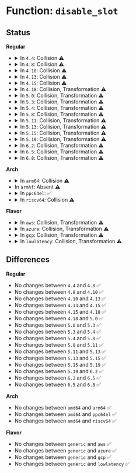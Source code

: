 # Function: <code>disable_slot</code>

## Status
<b>Regular</b>
<ul>
<li>
<details>
<summary>In <code>4.4</code>: Collision ⚠️</summary>

```c
int disable_slot(struct hotplug_slot *hotplug_slot);
```

**Collision:** Static-Static Collision

**Inline:** No

**Transformation:** False

**Instances:**

```
In drivers/pci/hotplug/cpci_hotplug_core.c (ffffffff8144cba0)
Location: drivers/pci/hotplug/cpci_hotplug_core.c:117
Inline: False
```
```
In drivers/pci/hotplug/pciehp_core.c (ffffffff8144eff0)
Location: drivers/pci/hotplug/pciehp_core.c:165
Inline: False
```
```
In drivers/pci/hotplug/acpiphp_core.c (ffffffff81451c20)
Location: drivers/pci/hotplug/acpiphp_core.c:150
Inline: False
```
```
In drivers/pci/hotplug/acpiphp_glue.c (ffffffff81451fb0)
Location: drivers/pci/hotplug/acpiphp_glue.c:540
Inline: False
Direct callers:
  - drivers/pci/hotplug/acpiphp_glue.c:acpiphp_disable_and_eject_slot
```
**Symbols:**

```
ffffffff8144cba0-ffffffff8144cda1: disable_slot (STB_LOCAL)
ffffffff8144eff0-ffffffff8144f004: disable_slot (STB_LOCAL)
ffffffff81451c20-ffffffff81451c74: disable_slot (STB_LOCAL)
ffffffff81451fb0-ffffffff81452041: disable_slot (STB_LOCAL)
```
</details>
</li>
<li>
<details>
<summary>In <code>4.8</code>: Collision ⚠️</summary>

```c
int disable_slot(struct hotplug_slot *hotplug_slot);
```

**Collision:** Static-Static Collision

**Inline:** No

**Transformation:** False

**Instances:**

```
In drivers/pci/hotplug/cpci_hotplug_core.c (ffffffff814992c0)
Location: drivers/pci/hotplug/cpci_hotplug_core.c:117
Inline: False
```
```
In drivers/pci/hotplug/pciehp_core.c (ffffffff8149b790)
Location: drivers/pci/hotplug/pciehp_core.c:165
Inline: False
```
```
In drivers/pci/hotplug/acpiphp_core.c (ffffffff8149e420)
Location: drivers/pci/hotplug/acpiphp_core.c:150
Inline: False
```
```
In drivers/pci/hotplug/acpiphp_glue.c (ffffffff8149e780)
Location: drivers/pci/hotplug/acpiphp_glue.c:540
Inline: False
Direct callers:
  - drivers/pci/hotplug/acpiphp_glue.c:acpiphp_disable_and_eject_slot
```
**Symbols:**

```
ffffffff814992c0-ffffffff814994c4: disable_slot (STB_LOCAL)
ffffffff8149b790-ffffffff8149b7a4: disable_slot (STB_LOCAL)
ffffffff8149e420-ffffffff8149e470: disable_slot (STB_LOCAL)
ffffffff8149e780-ffffffff8149e814: disable_slot (STB_LOCAL)
```
</details>
</li>
<li>
<details>
<summary>In <code>4.10</code>: Collision ⚠️</summary>

```c
int disable_slot(struct hotplug_slot *hotplug_slot);
```

**Collision:** Static-Static Collision

**Inline:** No

**Transformation:** False

**Instances:**

```
In drivers/pci/hotplug/cpci_hotplug_core.c (ffffffff814baeb0)
Location: drivers/pci/hotplug/cpci_hotplug_core.c:117
Inline: False
```
```
In drivers/pci/hotplug/pciehp_core.c (ffffffff814bd370)
Location: drivers/pci/hotplug/pciehp_core.c:167
Inline: False
```
```
In drivers/pci/hotplug/acpiphp_core.c (ffffffff814c0050)
Location: drivers/pci/hotplug/acpiphp_core.c:150
Inline: False
```
```
In drivers/pci/hotplug/acpiphp_glue.c (ffffffff814c03b0)
Location: drivers/pci/hotplug/acpiphp_glue.c:511
Inline: False
Direct callers:
  - drivers/pci/hotplug/acpiphp_glue.c:acpiphp_disable_and_eject_slot
```
**Symbols:**

```
ffffffff814baeb0-ffffffff814bb0b4: disable_slot (STB_LOCAL)
ffffffff814bd370-ffffffff814bd384: disable_slot (STB_LOCAL)
ffffffff814c0050-ffffffff814c00a0: disable_slot (STB_LOCAL)
ffffffff814c03b0-ffffffff814c0444: disable_slot (STB_LOCAL)
```
</details>
</li>
<li>
<details>
<summary>In <code>4.13</code>: Collision ⚠️</summary>

```c
int disable_slot(struct hotplug_slot *hotplug_slot);
```

**Collision:** Static-Static Collision

**Inline:** No

**Transformation:** False

**Instances:**

```
In drivers/pci/hotplug/cpci_hotplug_core.c (ffffffff814c5710)
Location: drivers/pci/hotplug/cpci_hotplug_core.c:118
Inline: False
```
```
In drivers/pci/hotplug/pciehp_core.c (ffffffff814c7b40)
Location: drivers/pci/hotplug/pciehp_core.c:167
Inline: False
```
```
In drivers/pci/hotplug/acpiphp_core.c (ffffffff814ca7a0)
Location: drivers/pci/hotplug/acpiphp_core.c:150
Inline: False
```
```
In drivers/pci/hotplug/acpiphp_glue.c (ffffffff814cab00)
Location: drivers/pci/hotplug/acpiphp_glue.c:511
Inline: False
Direct callers:
  - drivers/pci/hotplug/acpiphp_glue.c:acpiphp_disable_and_eject_slot
```
**Symbols:**

```
ffffffff814c5710-ffffffff814c58d0: disable_slot (STB_LOCAL)
ffffffff814c7b40-ffffffff814c7b54: disable_slot (STB_LOCAL)
ffffffff814ca7a0-ffffffff814ca7f0: disable_slot (STB_LOCAL)
ffffffff814cab00-ffffffff814cab94: disable_slot (STB_LOCAL)
```
</details>
</li>
<li>
<details>
<summary>In <code>4.15</code>: Collision ⚠️</summary>

```c
int disable_slot(struct hotplug_slot *hotplug_slot);
```

**Collision:** Static-Static Collision

**Inline:** No

**Transformation:** False

**Instances:**

```
In drivers/pci/hotplug/cpci_hotplug_core.c (ffffffff81505ca0)
Location: drivers/pci/hotplug/cpci_hotplug_core.c:118
Inline: False
```
```
In drivers/pci/hotplug/pciehp_core.c (ffffffff815080e0)
Location: drivers/pci/hotplug/pciehp_core.c:167
Inline: False
```
```
In drivers/pci/hotplug/acpiphp_core.c (ffffffff8150ad70)
Location: drivers/pci/hotplug/acpiphp_core.c:150
Inline: False
```
```
In drivers/pci/hotplug/acpiphp_glue.c (ffffffff8150b0d0)
Location: drivers/pci/hotplug/acpiphp_glue.c:508
Inline: False
Direct callers:
  - drivers/pci/hotplug/acpiphp_glue.c:acpiphp_disable_and_eject_slot
```
**Symbols:**

```
ffffffff81505ca0-ffffffff81505e63: disable_slot (STB_LOCAL)
ffffffff815080e0-ffffffff815080f4: disable_slot (STB_LOCAL)
ffffffff8150ad70-ffffffff8150adc0: disable_slot (STB_LOCAL)
ffffffff8150b0d0-ffffffff8150b164: disable_slot (STB_LOCAL)
```
</details>
</li>
<li>
<details>
<summary>In <code>4.18</code>: Collision, Transformation ⚠️</summary>

```c
int disable_slot(struct hotplug_slot *hotplug_slot);
```

**Collision:** Static-Static Collision

**Inline:** No

**Transformation:** True

**Instances:**

```
In drivers/pci/hotplug/cpci_hotplug_core.c (0)
Location: drivers/pci/hotplug/cpci_hotplug_core.c:104
Inline: False
```
```
In drivers/pci/hotplug/pciehp_core.c (ffffffff81539020)
Location: drivers/pci/hotplug/pciehp_core.c:159
Inline: False
```
```
In drivers/pci/hotplug/shpchp_core.c (ffffffff8153bcf0)
Location: drivers/pci/hotplug/shpchp_core.c:203
Inline: False
```
```
In drivers/pci/hotplug/acpiphp_core.c (ffffffff8153f9e0)
Location: drivers/pci/hotplug/acpiphp_core.c:136
Inline: False
```
```
In drivers/pci/hotplug/acpiphp_glue.c (ffffffff8153fd80)
Location: drivers/pci/hotplug/acpiphp_glue.c:536
Inline: False
Direct callers:
  - drivers/pci/hotplug/acpiphp_glue.c:acpiphp_disable_and_eject_slot
```
**Symbols:**

```
ffffffff81536c60-ffffffff81536d38: disable_slot (STB_LOCAL)
ffffffff81537a34-ffffffff81537b29: disable_slot.cold.14 (STB_LOCAL)
ffffffff81539020-ffffffff81539034: disable_slot (STB_LOCAL)
ffffffff8153bcf0-ffffffff8153bd52: disable_slot (STB_LOCAL)
ffffffff8153f9e0-ffffffff8153fa30: disable_slot (STB_LOCAL)
ffffffff8153fd80-ffffffff8153fe14: disable_slot (STB_LOCAL)
```
</details>
</li>
<li>
<details>
<summary>In <code>5.0</code>: Collision, Transformation ⚠️</summary>

```c
int disable_slot(struct hotplug_slot *hotplug_slot);
```

**Collision:** Static-Static Collision

**Inline:** No

**Transformation:** True

**Instances:**

```
In drivers/pci/hotplug/cpci_hotplug_core.c (0)
Location: drivers/pci/hotplug/cpci_hotplug_core.c:84
Inline: False
```
```
In drivers/pci/hotplug/shpchp_core.c (ffffffff815531b0)
Location: drivers/pci/hotplug/shpchp_core.c:169
Inline: False
```
```
In drivers/pci/hotplug/acpiphp_core.c (ffffffff81556d90)
Location: drivers/pci/hotplug/acpiphp_core.c:136
Inline: False
```
```
In drivers/pci/hotplug/acpiphp_glue.c (ffffffff81557080)
Location: drivers/pci/hotplug/acpiphp_glue.c:536
Inline: False
Direct callers:
  - drivers/pci/hotplug/acpiphp_glue.c:acpiphp_disable_and_eject_slot
```
**Symbols:**

```
ffffffff8154e2b0-ffffffff8154e37e: disable_slot (STB_LOCAL)
ffffffff8154eecf-ffffffff8154ef97: disable_slot.cold.12 (STB_LOCAL)
ffffffff815531b0-ffffffff8155320e: disable_slot (STB_LOCAL)
ffffffff81556d90-ffffffff81556ddc: disable_slot (STB_LOCAL)
ffffffff81557080-ffffffff81557114: disable_slot (STB_LOCAL)
```
</details>
</li>
<li>
<details>
<summary>In <code>5.3</code>: Collision, Transformation ⚠️</summary>

```c
int disable_slot(struct hotplug_slot *hotplug_slot);
```

**Collision:** Static-Static Collision

**Inline:** No

**Transformation:** True

**Instances:**

```
In drivers/pci/hotplug/cpci_hotplug_core.c (0)
Location: drivers/pci/hotplug/cpci_hotplug_core.c:84
Inline: False
```
```
In drivers/pci/hotplug/shpchp_core.c (0)
Location: drivers/pci/hotplug/shpchp_core.c:169
Inline: False
```
```
In drivers/pci/hotplug/acpiphp_core.c (ffffffff81586dd0)
Location: drivers/pci/hotplug/acpiphp_core.c:136
Inline: False
```
```
In drivers/pci/hotplug/acpiphp_glue.c (ffffffff815870c0)
Location: drivers/pci/hotplug/acpiphp_glue.c:536
Inline: False
Direct callers:
  - drivers/pci/hotplug/acpiphp_glue.c:acpiphp_disable_and_eject_slot
```
**Symbols:**

```
ffffffff8157e110-ffffffff8157e1df: disable_slot (STB_LOCAL)
ffffffff8157ed10-ffffffff8157edd9: disable_slot.cold (STB_LOCAL)
ffffffff815830b0-ffffffff815830d8: disable_slot (STB_LOCAL)
ffffffff8158358f-ffffffff815835c5: disable_slot.cold (STB_LOCAL)
ffffffff81586dd0-ffffffff81586e1c: disable_slot (STB_LOCAL)
ffffffff815870c0-ffffffff81587151: disable_slot (STB_LOCAL)
```
</details>
</li>
<li>
<details>
<summary>In <code>5.4</code>: Collision, Transformation ⚠️</summary>

```c
int disable_slot(struct hotplug_slot *hotplug_slot);
```

**Collision:** Static-Static Collision

**Inline:** No

**Transformation:** True

**Instances:**

```
In drivers/pci/hotplug/cpci_hotplug_core.c (0)
Location: drivers/pci/hotplug/cpci_hotplug_core.c:84
Inline: False
```
```
In drivers/pci/hotplug/shpchp_core.c (0)
Location: drivers/pci/hotplug/shpchp_core.c:169
Inline: False
```
```
In drivers/pci/hotplug/acpiphp_core.c (ffffffff815a87a0)
Location: drivers/pci/hotplug/acpiphp_core.c:136
Inline: False
```
```
In drivers/pci/hotplug/acpiphp_glue.c (ffffffff815a8a90)
Location: drivers/pci/hotplug/acpiphp_glue.c:542
Inline: False
Direct callers:
  - drivers/pci/hotplug/acpiphp_glue.c:acpiphp_disable_and_eject_slot
```
**Symbols:**

```
ffffffff8159fb50-ffffffff8159fc1f: disable_slot (STB_LOCAL)
ffffffff815a0750-ffffffff815a0819: disable_slot.cold (STB_LOCAL)
ffffffff815a4a90-ffffffff815a4ab8: disable_slot (STB_LOCAL)
ffffffff815a4f6f-ffffffff815a4fa5: disable_slot.cold (STB_LOCAL)
ffffffff815a87a0-ffffffff815a87ec: disable_slot (STB_LOCAL)
ffffffff815a8a90-ffffffff815a8b21: disable_slot (STB_LOCAL)
```
</details>
</li>
<li>
<details>
<summary>In <code>5.8</code>: Collision, Transformation ⚠️</summary>

```c
int disable_slot(struct hotplug_slot *hotplug_slot);
```

**Collision:** Static-Static Collision

**Inline:** No

**Transformation:** True

**Instances:**

```
In drivers/pci/hotplug/cpci_hotplug_core.c (0)
Location: drivers/pci/hotplug/cpci_hotplug_core.c:84
Inline: False
```
```
In drivers/pci/hotplug/shpchp_core.c (0)
Location: drivers/pci/hotplug/shpchp_core.c:169
Inline: False
```
```
In drivers/pci/hotplug/acpiphp_core.c (ffffffff81651440)
Location: drivers/pci/hotplug/acpiphp_core.c:136
Inline: False
```
```
In drivers/pci/hotplug/acpiphp_glue.c (ffffffff81651740)
Location: drivers/pci/hotplug/acpiphp_glue.c:543
Inline: False
Direct callers:
  - drivers/pci/hotplug/acpiphp_glue.c:acpiphp_disable_and_eject_slot
```
**Symbols:**

```
ffffffff816484d0-ffffffff8164859f: disable_slot (STB_LOCAL)
ffffffff816490fc-ffffffff816491c5: disable_slot.cold (STB_LOCAL)
ffffffff8164d6e0-ffffffff8164d70a: disable_slot (STB_LOCAL)
ffffffff8164dbfc-ffffffff8164dc32: disable_slot.cold (STB_LOCAL)
ffffffff81651440-ffffffff81651492: disable_slot (STB_LOCAL)
ffffffff81651740-ffffffff816517d1: disable_slot (STB_LOCAL)
```
</details>
</li>
<li>
<details>
<summary>In <code>5.11</code>: Collision, Transformation ⚠️</summary>

```c
int disable_slot(struct hotplug_slot *hotplug_slot);
```

**Collision:** Static-Static Collision

**Inline:** No

**Transformation:** True

**Instances:**

```
In drivers/pci/hotplug/cpci_hotplug_core.c (0)
Location: drivers/pci/hotplug/cpci_hotplug_core.c:84
Inline: False
```
```
In drivers/pci/hotplug/shpchp_core.c (0)
Location: drivers/pci/hotplug/shpchp_core.c:169
Inline: False
```
```
In drivers/pci/hotplug/acpiphp_core.c (ffffffff81673e70)
Location: drivers/pci/hotplug/acpiphp_core.c:136
Inline: False
```
```
In drivers/pci/hotplug/acpiphp_glue.c (ffffffff81674100)
Location: drivers/pci/hotplug/acpiphp_glue.c:543
Inline: False
Direct callers:
  - drivers/pci/hotplug/acpiphp_glue.c:acpiphp_disable_and_eject_slot
```
**Symbols:**

```
ffffffff8166d580-ffffffff8166d64f: disable_slot (STB_LOCAL)
ffffffff81bfb436-ffffffff81bfb4ff: disable_slot.cold (STB_LOCAL)
ffffffff816718a0-ffffffff816718ca: disable_slot (STB_LOCAL)
ffffffff81bfc455-ffffffff81bfc48b: disable_slot.cold (STB_LOCAL)
ffffffff81673e70-ffffffff81673ec2: disable_slot (STB_LOCAL)
ffffffff81674100-ffffffff81674191: disable_slot (STB_LOCAL)
```
</details>
</li>
<li>
<details>
<summary>In <code>5.13</code>: Collision, Transformation ⚠️</summary>

```c
int disable_slot(struct hotplug_slot *hotplug_slot);
```

**Collision:** Static-Static Collision

**Inline:** No

**Transformation:** True

**Instances:**

```
In drivers/pci/hotplug/cpci_hotplug_core.c (0)
Location: drivers/pci/hotplug/cpci_hotplug_core.c:84
Inline: False
```
```
In drivers/pci/hotplug/shpchp_core.c (0)
Location: drivers/pci/hotplug/shpchp_core.c:169
Inline: False
```
```
In drivers/pci/hotplug/acpiphp_core.c (ffffffff816563a0)
Location: drivers/pci/hotplug/acpiphp_core.c:136
Inline: False
```
```
In drivers/pci/hotplug/acpiphp_glue.c (ffffffff81656630)
Location: drivers/pci/hotplug/acpiphp_glue.c:544
Inline: False
Direct callers:
  - drivers/pci/hotplug/acpiphp_glue.c:acpiphp_disable_and_eject_slot
```
**Symbols:**

```
ffffffff8164fb10-ffffffff8164fbdf: disable_slot (STB_LOCAL)
ffffffff81bed2b0-ffffffff81bed379: disable_slot.cold (STB_LOCAL)
ffffffff81653db0-ffffffff81653dda: disable_slot (STB_LOCAL)
ffffffff81bee340-ffffffff81bee376: disable_slot.cold (STB_LOCAL)
ffffffff816563a0-ffffffff816563f2: disable_slot (STB_LOCAL)
ffffffff81656630-ffffffff816566c1: disable_slot (STB_LOCAL)
```
</details>
</li>
<li>
<details>
<summary>In <code>5.15</code>: Collision, Transformation ⚠️</summary>

```c
int disable_slot(struct hotplug_slot *hotplug_slot);
```

**Collision:** Static-Static Collision

**Inline:** No

**Transformation:** True

**Instances:**

```
In drivers/pci/hotplug/cpci_hotplug_core.c (0)
Location: drivers/pci/hotplug/cpci_hotplug_core.c:84
Inline: False
```
```
In drivers/pci/hotplug/shpchp_core.c (0)
Location: drivers/pci/hotplug/shpchp_core.c:169
Inline: False
```
```
In drivers/pci/hotplug/acpiphp_core.c (ffffffff816c8390)
Location: drivers/pci/hotplug/acpiphp_core.c:136
Inline: False
```
```
In drivers/pci/hotplug/acpiphp_glue.c (ffffffff816c8600)
Location: drivers/pci/hotplug/acpiphp_glue.c:544
Inline: False
Direct callers:
  - drivers/pci/hotplug/acpiphp_glue.c:acpiphp_disable_and_eject_slot
```
**Symbols:**

```
ffffffff816c1860-ffffffff816c192f: disable_slot (STB_LOCAL)
ffffffff81ce7fda-ffffffff81ce80a3: disable_slot.cold (STB_LOCAL)
ffffffff816c5bc0-ffffffff816c5c00: disable_slot (STB_LOCAL)
ffffffff81ce920e-ffffffff81ce9259: disable_slot.cold (STB_LOCAL)
ffffffff816c8390-ffffffff816c83df: disable_slot (STB_LOCAL)
ffffffff816c8600-ffffffff816c8691: disable_slot (STB_LOCAL)
```
</details>
</li>
<li>
<details>
<summary>In <code>5.19</code>: Collision, Transformation ⚠️</summary>

```c
int disable_slot(struct hotplug_slot *hotplug_slot);
```

**Collision:** Static-Static Collision

**Inline:** No

**Transformation:** True

**Instances:**

```
In drivers/pci/hotplug/cpci_hotplug_core.c (0)
Location: drivers/pci/hotplug/cpci_hotplug_core.c:84
Inline: False
```
```
In drivers/pci/hotplug/shpchp_core.c (0)
Location: drivers/pci/hotplug/shpchp_core.c:169
Inline: False
```
```
In drivers/pci/hotplug/acpiphp_core.c (ffffffff817ee4c0)
Location: drivers/pci/hotplug/acpiphp_core.c:136
Inline: False
```
```
In drivers/pci/hotplug/acpiphp_glue.c (ffffffff817ee7b0)
Location: drivers/pci/hotplug/acpiphp_glue.c:545
Inline: False
Direct callers:
  - drivers/pci/hotplug/acpiphp_glue.c:acpiphp_disable_and_eject_slot
```
**Symbols:**

```
ffffffff817e70c0-ffffffff817e719b: disable_slot (STB_LOCAL)
ffffffff81eaf058-ffffffff81eaf124: disable_slot.cold (STB_LOCAL)
ffffffff817eba60-ffffffff817ebaaf: disable_slot (STB_LOCAL)
ffffffff81eb02aa-ffffffff81eb02f5: disable_slot.cold (STB_LOCAL)
ffffffff817ee4c0-ffffffff817ee527: disable_slot (STB_LOCAL)
ffffffff817ee7b0-ffffffff817ee84b: disable_slot (STB_LOCAL)
```
</details>
</li>
<li>
<details>
<summary>In <code>6.2</code>: Collision, Transformation ⚠️</summary>

```c
int disable_slot(struct hotplug_slot *hotplug_slot);
```

**Collision:** Static-Static Collision

**Inline:** No

**Transformation:** True

**Instances:**

```
In drivers/pci/hotplug/cpci_hotplug_core.c (ffffffff8190c110)
Location: drivers/pci/hotplug/cpci_hotplug_core.c:84
Inline: False
```
```
In drivers/pci/hotplug/shpchp_core.c (0)
Location: drivers/pci/hotplug/shpchp_core.c:169
Inline: False
```
```
In drivers/pci/hotplug/acpiphp_core.c (ffffffff819164b0)
Location: drivers/pci/hotplug/acpiphp_core.c:136
Inline: False
```
```
In drivers/pci/hotplug/acpiphp_glue.c (ffffffff819168a0)
Location: drivers/pci/hotplug/acpiphp_glue.c:553
Inline: False
Direct callers:
  - drivers/pci/hotplug/acpiphp_glue.c:acpiphp_disable_and_eject_slot
```
**Symbols:**

```
ffffffff8190c110-ffffffff8190c2c1: disable_slot (STB_LOCAL)
ffffffff81911ff0-ffffffff8191208a: disable_slot (STB_LOCAL)
ffffffff8208f9f0-ffffffff8208fa05: disable_slot.cold (STB_LOCAL)
ffffffff819164b0-ffffffff81916517: disable_slot (STB_LOCAL)
ffffffff819168a0-ffffffff8191693b: disable_slot (STB_LOCAL)
```
</details>
</li>
<li>
<details>
<summary>In <code>6.5</code>: Collision, Transformation ⚠️</summary>

```c
int disable_slot(struct hotplug_slot *hotplug_slot);
```

**Collision:** Static-Static Collision

**Inline:** No

**Transformation:** True

**Instances:**

```
In drivers/pci/hotplug/cpci_hotplug_core.c (ffffffff8194f790)
Location: drivers/pci/hotplug/cpci_hotplug_core.c:84
Inline: False
```
```
In drivers/pci/hotplug/shpchp_core.c (0)
Location: drivers/pci/hotplug/shpchp_core.c:168
Inline: False
```
```
In drivers/pci/hotplug/acpiphp_core.c (ffffffff81959aa0)
Location: drivers/pci/hotplug/acpiphp_core.c:135
Inline: False
```
```
In drivers/pci/hotplug/acpiphp_glue.c (ffffffff81959e60)
Location: drivers/pci/hotplug/acpiphp_glue.c:556
Inline: False
Direct callers:
  - drivers/pci/hotplug/acpiphp_glue.c:acpiphp_disable_and_eject_slot
```
**Symbols:**

```
ffffffff8194f790-ffffffff8194f941: disable_slot (STB_LOCAL)
ffffffff81955680-ffffffff8195571a: disable_slot (STB_LOCAL)
ffffffff8210fd50-ffffffff8210fd65: disable_slot.cold (STB_LOCAL)
ffffffff81959aa0-ffffffff81959b07: disable_slot (STB_LOCAL)
ffffffff81959e60-ffffffff81959efb: disable_slot (STB_LOCAL)
```
</details>
</li>
<li>
<details>
<summary>In <code>6.8</code>: Collision, Transformation ⚠️</summary>

```c
int disable_slot(struct hotplug_slot *hotplug_slot);
```

**Collision:** Static-Static Collision

**Inline:** No

**Transformation:** True

**Instances:**

```
In drivers/pci/hotplug/cpci_hotplug_core.c (ffffffff81998bc0)
Location: drivers/pci/hotplug/cpci_hotplug_core.c:84
Inline: False
```
```
In drivers/pci/hotplug/shpchp_core.c (0)
Location: drivers/pci/hotplug/shpchp_core.c:168
Inline: False
```
```
In drivers/pci/hotplug/acpiphp_core.c (ffffffff819a3010)
Location: drivers/pci/hotplug/acpiphp_core.c:134
Inline: False
```
```
In drivers/pci/hotplug/acpiphp_glue.c (ffffffff819a3400)
Location: drivers/pci/hotplug/acpiphp_glue.c:553
Inline: False
Direct callers:
  - drivers/pci/hotplug/acpiphp_glue.c:acpiphp_disable_and_eject_slot
```
**Symbols:**

```
ffffffff81998bc0-ffffffff81998d71: disable_slot (STB_LOCAL)
ffffffff8199eb40-ffffffff8199ebda: disable_slot (STB_LOCAL)
ffffffff821eda78-ffffffff821eda8d: disable_slot.cold (STB_LOCAL)
ffffffff819a3010-ffffffff819a3077: disable_slot (STB_LOCAL)
ffffffff819a3400-ffffffff819a349b: disable_slot (STB_LOCAL)
```
</details>
</li>
</ul>
<b>Arch</b>
<ul>
<li>
<details>
<summary>In <code>arm64</code>: Collision ⚠️</summary>

```c
int disable_slot(struct hotplug_slot *hotplug_slot);
```

**Collision:** Static-Static Collision

**Inline:** No

**Transformation:** False

**Instances:**

```
In drivers/pci/hotplug/cpci_hotplug_core.c (ffff800010709198)
Location: drivers/pci/hotplug/cpci_hotplug_core.c:84
Inline: False
```
```
In drivers/pci/hotplug/shpchp_core.c (ffff80001070d760)
Location: drivers/pci/hotplug/shpchp_core.c:169
Inline: False
```
```
In drivers/pci/hotplug/acpiphp_core.c (ffff8000107118c0)
Location: drivers/pci/hotplug/acpiphp_core.c:136
Inline: False
```
```
In drivers/pci/hotplug/acpiphp_glue.c (ffff800010711c38)
Location: drivers/pci/hotplug/acpiphp_glue.c:542
Inline: False
Direct callers:
  - drivers/pci/hotplug/acpiphp_glue.c:acpiphp_disable_and_eject_slot
```
**Symbols:**

```
ffff800010709198-ffff8000107093d4: disable_slot (STB_LOCAL)
ffff80001070d760-ffff80001070d7d4: disable_slot (STB_LOCAL)
ffff8000107118c0-ffff800010711930: disable_slot (STB_LOCAL)
ffff800010711c38-ffff800010711cf4: disable_slot (STB_LOCAL)
```
</details>
</li>
<li>
In <code>armhf</code>: Absent ⚠️
</li>
<li>
<details>
<summary>In <code>ppc64el</code>: ✅</summary>

```c
int disable_slot(struct hotplug_slot *hotplug_slot);
```

**Collision:** Unique Static

**Inline:** No

**Transformation:** False

**Instances:**

```
In drivers/pci/hotplug/cpci_hotplug_core.c (c000000000880990)
Location: drivers/pci/hotplug/cpci_hotplug_core.c:84
Inline: False
```
**Symbols:**

```
c000000000880990-c000000000880bf4: disable_slot (STB_LOCAL)
```
</details>
</li>
<li>
<details>
<summary>In <code>riscv64</code>: Collision ⚠️</summary>

```c
int disable_slot(struct hotplug_slot *hotplug_slot);
```

**Collision:** Static-Static Collision

**Inline:** No

**Transformation:** False

**Instances:**

```
In drivers/pci/hotplug/cpci_hotplug_core.c (ffffffe0004d5970)
Location: drivers/pci/hotplug/cpci_hotplug_core.c:84
Inline: False
```
```
In drivers/pci/hotplug/shpchp_core.c (ffffffe0004d9e74)
Location: drivers/pci/hotplug/shpchp_core.c:169
Inline: False
```
**Symbols:**

```
ffffffe0004d5970-ffffffe0004d5b0c: disable_slot (STB_LOCAL)
ffffffe0004d9e74-ffffffe0004d9ee0: disable_slot (STB_LOCAL)
```
</details>
</li>
</ul>
<b>Flavor</b>
<ul>
<li>
<details>
<summary>In <code>aws</code>: Collision, Transformation ⚠️</summary>

```c
int disable_slot(struct hotplug_slot *hotplug_slot);
```

**Collision:** Static-Static Collision

**Inline:** No

**Transformation:** True

**Instances:**

```
In drivers/pci/hotplug/cpci_hotplug_core.c (0)
Location: drivers/pci/hotplug/cpci_hotplug_core.c:84
Inline: False
```
```
In drivers/pci/hotplug/shpchp_core.c (0)
Location: drivers/pci/hotplug/shpchp_core.c:169
Inline: False
```
```
In drivers/pci/hotplug/acpiphp_core.c (ffffffff8159bfb0)
Location: drivers/pci/hotplug/acpiphp_core.c:136
Inline: False
```
```
In drivers/pci/hotplug/acpiphp_glue.c (ffffffff8159c2a0)
Location: drivers/pci/hotplug/acpiphp_glue.c:542
Inline: False
Direct callers:
  - drivers/pci/hotplug/acpiphp_glue.c:acpiphp_disable_and_eject_slot
```
**Symbols:**

```
ffffffff81593360-ffffffff8159342f: disable_slot (STB_LOCAL)
ffffffff81593f60-ffffffff81594029: disable_slot.cold (STB_LOCAL)
ffffffff815982a0-ffffffff815982c8: disable_slot (STB_LOCAL)
ffffffff8159877f-ffffffff815987b5: disable_slot.cold (STB_LOCAL)
ffffffff8159bfb0-ffffffff8159bffc: disable_slot (STB_LOCAL)
ffffffff8159c2a0-ffffffff8159c331: disable_slot (STB_LOCAL)
```
</details>
</li>
<li>
<details>
<summary>In <code>azure</code>: Collision, Transformation ⚠️</summary>

```c
int disable_slot(struct hotplug_slot *hotplug_slot);
```

**Collision:** Static-Static Collision

**Inline:** No

**Transformation:** True

**Instances:**

```
In drivers/pci/hotplug/cpci_hotplug_core.c (0)
Location: drivers/pci/hotplug/cpci_hotplug_core.c:84
Inline: False
```
```
In drivers/pci/hotplug/shpchp_core.c (0)
Location: drivers/pci/hotplug/shpchp_core.c:169
Inline: False
```
```
In drivers/pci/hotplug/acpiphp_core.c (ffffffff8158b140)
Location: drivers/pci/hotplug/acpiphp_core.c:136
Inline: False
```
```
In drivers/pci/hotplug/acpiphp_glue.c (ffffffff8158b430)
Location: drivers/pci/hotplug/acpiphp_glue.c:542
Inline: False
Direct callers:
  - drivers/pci/hotplug/acpiphp_glue.c:acpiphp_disable_and_eject_slot
```
**Symbols:**

```
ffffffff815824f0-ffffffff815825bf: disable_slot (STB_LOCAL)
ffffffff815830f0-ffffffff815831b9: disable_slot.cold (STB_LOCAL)
ffffffff81587430-ffffffff81587458: disable_slot (STB_LOCAL)
ffffffff8158790f-ffffffff81587945: disable_slot.cold (STB_LOCAL)
ffffffff8158b140-ffffffff8158b18c: disable_slot (STB_LOCAL)
ffffffff8158b430-ffffffff8158b4c1: disable_slot (STB_LOCAL)
```
</details>
</li>
<li>
<details>
<summary>In <code>gcp</code>: Collision, Transformation ⚠️</summary>

```c
int disable_slot(struct hotplug_slot *hotplug_slot);
```

**Collision:** Static-Static Collision

**Inline:** No

**Transformation:** True

**Instances:**

```
In drivers/pci/hotplug/cpci_hotplug_core.c (0)
Location: drivers/pci/hotplug/cpci_hotplug_core.c:84
Inline: False
```
```
In drivers/pci/hotplug/shpchp_core.c (0)
Location: drivers/pci/hotplug/shpchp_core.c:169
Inline: False
```
```
In drivers/pci/hotplug/acpiphp_core.c (ffffffff8159c4f0)
Location: drivers/pci/hotplug/acpiphp_core.c:136
Inline: False
```
```
In drivers/pci/hotplug/acpiphp_glue.c (ffffffff8159c7e0)
Location: drivers/pci/hotplug/acpiphp_glue.c:542
Inline: False
Direct callers:
  - drivers/pci/hotplug/acpiphp_glue.c:acpiphp_disable_and_eject_slot
```
**Symbols:**

```
ffffffff815938a0-ffffffff8159396f: disable_slot (STB_LOCAL)
ffffffff815944a0-ffffffff81594569: disable_slot.cold (STB_LOCAL)
ffffffff815987e0-ffffffff81598808: disable_slot (STB_LOCAL)
ffffffff81598cbf-ffffffff81598cf5: disable_slot.cold (STB_LOCAL)
ffffffff8159c4f0-ffffffff8159c53c: disable_slot (STB_LOCAL)
ffffffff8159c7e0-ffffffff8159c871: disable_slot (STB_LOCAL)
```
</details>
</li>
<li>
<details>
<summary>In <code>lowlatency</code>: Collision, Transformation ⚠️</summary>

```c
int disable_slot(struct hotplug_slot *hotplug_slot);
```

**Collision:** Static-Static Collision

**Inline:** No

**Transformation:** True

**Instances:**

```
In drivers/pci/hotplug/cpci_hotplug_core.c (0)
Location: drivers/pci/hotplug/cpci_hotplug_core.c:84
Inline: False
```
```
In drivers/pci/hotplug/shpchp_core.c (0)
Location: drivers/pci/hotplug/shpchp_core.c:169
Inline: False
```
```
In drivers/pci/hotplug/acpiphp_core.c (ffffffff815b6920)
Location: drivers/pci/hotplug/acpiphp_core.c:136
Inline: False
```
```
In drivers/pci/hotplug/acpiphp_glue.c (ffffffff815b6c10)
Location: drivers/pci/hotplug/acpiphp_glue.c:542
Inline: False
Direct callers:
  - drivers/pci/hotplug/acpiphp_glue.c:acpiphp_disable_and_eject_slot
```
**Symbols:**

```
ffffffff815add20-ffffffff815addef: disable_slot (STB_LOCAL)
ffffffff815ae920-ffffffff815ae9e9: disable_slot.cold (STB_LOCAL)
ffffffff815b2c20-ffffffff815b2c48: disable_slot (STB_LOCAL)
ffffffff815b30ff-ffffffff815b3135: disable_slot.cold (STB_LOCAL)
ffffffff815b6920-ffffffff815b696c: disable_slot (STB_LOCAL)
ffffffff815b6c10-ffffffff815b6ca1: disable_slot (STB_LOCAL)
```
</details>
</li>
</ul>

## Differences
<b>Regular</b>
<ul>
<li>
No changes between <code>4.4</code> and <code>4.8</code> ✅
</li>
<li>
No changes between <code>4.8</code> and <code>4.10</code> ✅
</li>
<li>
No changes between <code>4.10</code> and <code>4.13</code> ✅
</li>
<li>
No changes between <code>4.13</code> and <code>4.15</code> ✅
</li>
<li>
No changes between <code>4.15</code> and <code>4.18</code> ✅
</li>
<li>
No changes between <code>4.18</code> and <code>5.0</code> ✅
</li>
<li>
No changes between <code>5.0</code> and <code>5.3</code> ✅
</li>
<li>
No changes between <code>5.3</code> and <code>5.4</code> ✅
</li>
<li>
No changes between <code>5.4</code> and <code>5.8</code> ✅
</li>
<li>
No changes between <code>5.8</code> and <code>5.11</code> ✅
</li>
<li>
No changes between <code>5.11</code> and <code>5.13</code> ✅
</li>
<li>
No changes between <code>5.13</code> and <code>5.15</code> ✅
</li>
<li>
No changes between <code>5.15</code> and <code>5.19</code> ✅
</li>
<li>
No changes between <code>5.19</code> and <code>6.2</code> ✅
</li>
<li>
No changes between <code>6.2</code> and <code>6.5</code> ✅
</li>
<li>
No changes between <code>6.5</code> and <code>6.8</code> ✅
</li>
</ul>
<b>Arch</b>
<ul>
<li>
No changes between <code>amd64</code> and <code>arm64</code> ✅
</li>
<li>
No changes between <code>amd64</code> and <code>ppc64el</code> ✅
</li>
<li>
No changes between <code>amd64</code> and <code>riscv64</code> ✅
</li>
</ul>
<b>Flavor</b>
<ul>
<li>
No changes between <code>generic</code> and <code>aws</code> ✅
</li>
<li>
No changes between <code>generic</code> and <code>azure</code> ✅
</li>
<li>
No changes between <code>generic</code> and <code>gcp</code> ✅
</li>
<li>
No changes between <code>generic</code> and <code>lowlatency</code> ✅
</li>
</ul>
